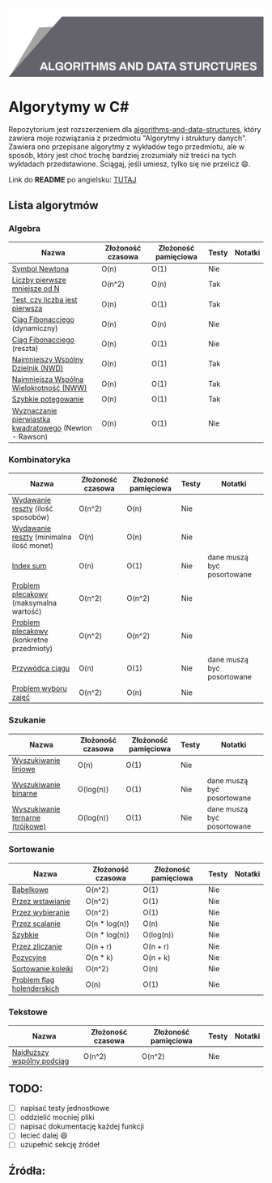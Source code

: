 ![Algorytmy i struktury danych](top_banner.png)

# Algorytymy w C#

Repozytorium jest rozszerzeniem dla [algorithms-and-data-structures](https://github.com/BordowyRydwan/algorithms-and-data-structures), który zawiera moje rozwiązania z przedmiotu "Algorytmy i struktury danych". Zawiera ono przepisane algorytmy z wykładów tego przedmiotu, ale w sposób, który jest choć trochę bardziej zrozumiały niż treści na tych wykładach przedstawione. Ściągaj, jeśli umiesz, tylko się nie przelicz :smile:.

Link do **README** po angielsku: [TUTAJ](README.md)

##  Lista algorytmów

### Algebra

Nazwa | Złożoność czasowa | Złożoność pamięciowa | Testy | Notatki
-----| ----------------| ----------------- | ------ | -----
[Symbol Newtona](/algorithms/algebra/binomial_coefficient) | O(n) | O(1) | Nie |
[Liczby pierwsze mniejsze od N](algorithms/algebra/erathostenes_sieve) | O(n^2) | O(n) | Tak |
[Test, czy liczba jest pierwsza](/algorithms/algebra/erathostenes_sieve) | O(n) | O(1) | Tak |
[Ciąg Fibonacciego](/algorithms/algebra/fibonacci_seq) (dynamiczny) | O(n) | O(n) | Nie |
[Ciąg Fibonacciego](/algorithms/algebra/fibonacci_seq) (reszta) | O(n) | O(1) | Nie |
[Najmniejszy Wspólny Dzielnik (NWD)](/algorithms/algebra/gcd_lcm) | O(n) | O(1) | Tak |
[Najmniejsza Wspólna Wielokrotność (NWW)](/algorithms/algebra/gcd_lcm) | O(n) | O(1) | Tak |
[Szybkie potęgowanie](/algorithms/algebra/quick_power) | O(n) | O(1) | Tak |
[Wyznaczanie pierwiastka kwadratowego](algorithms/algebra/square_root) (Newton - Rawson) | O(n) | O(1) | Nie |

### Kombinatoryka

Nazwa | Złożoność czasowa | Złożoność pamięciowa | Testy | Notatki
-----| ----------------| ----------------- | ------ | -----
[Wydawanie reszty](/algorithms/combinatorics/giving_change) (ilość sposobów) | O(n^2) | O(n) | Nie |
[Wydawanie reszty](/algorithms/combinatorics/giving_change) (minimalna ilość monet) | O(n) | O(n) | Nie |
[Index sum](/algorithms/combinatorics/index_sum) | O(n) | O(1) | Nie | dane muszą być posortowane
[Problem plecakowy](/algorithms/combinatorics/knapsack_problem) (maksymalna wartość) | O(n^2) | O(n^2) | Nie |
[Problem plecakowy](/algorithms/combinatorics/knapsack_problem) (konkretne przedmioty) | O(n^2) | O(n^2) | Nie |
[Przywódca ciągu](/algorithms/combinatorics/master_element) | O(n) | O(1) | Nie | dane muszą być posortowane
[Problem wyboru zajęć](/algorithms/combinatorics/separated_tasks_problem) | O(n^2) | O(n) | Nie | 

### Szukanie

Nazwa | Złożoność czasowa | Złożoność pamięciowa | Testy | Notatki
-----| ----------------| ----------------- | ------ | -----
[Wyszukiwanie liniowe](/algorithms/searching/linear_search) | O(n) | O(1) | Nie |
[Wyszukiwanie binarne](/algorithms/searching/binary_search) | O(log(n)) | O(1) | Nie | dane muszą być posortowane
[Wyszukiwanie ternarne (trójkowe)](/algorithms/searching/ternary_search) | O(log(n)) | O(1) | Nie | dane muszą być posortowane

### Sortowanie

Nazwa | Złożoność czasowa | Złożoność pamięciowa | Testy | Notatki
-----| ----------------| ----------------- | ------ | -----
[Bąbelkowe](/algorithms/sorting/bubble_sort) | O(n^2) | O(1) | Nie |
[Przez wstawianie](/algorithms/sorting/insertion_sort) | O(n^2) | O(1) | Nie |
[Przez wybieranie](/algorithms/sorting/seleciton_sort) | O(n^2) | O(1) | Nie |
[Przez scalanie](/algorithms/sorting/merge_sort) | O(n * log(n)) | O(n) | Nie |
[Szybkie](/algorithms/sorting/quick_sort) | O(n * log(n)) | O(log(n)) | Nie |
[Przez zliczanie](/algorithms/sorting/count_sort) | O(n + r) | O(n + r) | Nie |
[Pozycyjne](/algorithms/sorting/radix_sort) | O(n * k) | O(n + k) | Nie |
[Sortowanie kolejki](/algorithms/sorting/queue_sort) | O(n^2) | O(n) | Nie |
[Problem flag holenderskich](/algorithms/sorting/flag_problem) | O(n) | O(1) | Nie |

### Tekstowe

Nazwa | Złożoność czasowa | Złożoność pamięciowa | Testy | Notatki
-----| ----------------| ----------------- | ------ | -----
[Najdłuższy wspólny podciąg](/algorithms/text/lcs) | O(n^2) | O(n^2) | Nie | 

## TODO:

- [ ] napisać testy jednostkowe
- [ ] oddzielić mocniej pliki
- [ ] napisać dokumentację każdej funkcji
- [ ] lecieć dalej :smile:
- [ ] uzupełnić sekcję źródeł

## Źródła:
